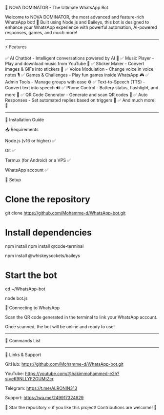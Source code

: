 🌟 NOVA DOMINATOR - The Ultimate WhatsApp Bot



Welcome to NOVA DOMINATOR, the most advanced and feature-rich WhatsApp bot! 🚀 Built using Node.js and Baileys, this bot is designed to enhance your WhatsApp experience with powerful automation, AI-powered responses, games, and much more!


---

⚡ Features

✅ AI Chatbot - Intelligent conversations powered by AI 🤖
✅ Music Player - Play and download music from YouTube 🎵
✅ Sticker Maker - Convert images & GIFs into stickers 🎨
✅ Voice Modulation - Change voice in voice notes 🎙️
✅ Games & Challenges - Play fun games inside WhatsApp 🎮
✅ Admin Tools - Manage groups with ease ⚙️
✅ Text-to-Speech (TTS) - Convert text into speech 🔊
✅ Phone Control - Battery status, flashlight, and more 📱
✅ QR Code Generator - Generate and scan QR codes 🔲
✅ Auto Responses - Set automated replies based on triggers 🤖
✅ And much more! 🚀


---

🚀 Installation Guide

📥 Requirements

Node.js (v16 or higher) ✅

Git ✅

Termux (for Android) or a VPS ✅

WhatsApp account ✅


🔧 Setup

# Clone the repository
git clone https://github.com/Mohamme-d/WhatsApp-bot.git

# Install dependencies
npm install
npm install qrcode-terminal

npm install @whiskeysockets/baileys
# Start the bot
cd ~/WhatsApp-bot

node bot.js

🔑 Connecting to WhatsApp

Scan the QR code generated in the terminal to link your WhatsApp account.

Once scanned, the bot will be online and ready to use!



---

🎯 Commands List


---

🔗 Links & Support

GitHub: https://github.com/Mohamme-d/WhatsApp-bot.git

YouTube: https://youtube.com/@hakimmohammed-e2h?si=eK9NLLYF2GUMtZcr

Telegram:  https://t.me/ALRONIN313

Support: https://wa.me/249917324929


📢 Star the repository ⭐ if you like this project! Contributions are welcome! 🚀
